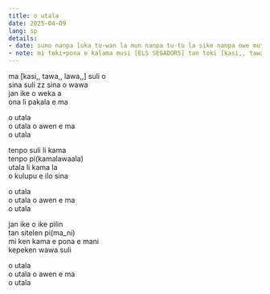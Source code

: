 ```yaml
---
title: o utala
date: 2025-04-09
lang: sp
details:
- date: suno nanpa luka tu-wan la mun nanpa tu-tu la sike nanpa owe mute2 luka  
- note: mi toki+pona e kalama musi [ELS SEGADORS] tan toki [kasi,, tawa,, lawa,,]
---
```


ma [kasi,, tawa,, lawa,,] suli o  
sina suli zz sina o wawa  
jan ike o weka a  
ona li pakala e ma  

o utala  
o utala o awen e ma  
o utala  

tenpo suli li kama  
tenpo pi(kamalawaala)  
utala li kama la  
o kulupu e ilo sina  

o utala  
o utala o awen e ma  
o utala  

jan ike o ike pilin  
tan sitelen pi(ma_ni)  
mi ken kama e pona e mani  
kepeken wawa suli  

o utala  
o utala o awen e ma  
o utala  


